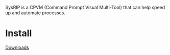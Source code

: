 SysRIP is a CPVM (Command Prompt Visual Multi-Tool) that can help speed up and automate processes.

# Install
[Downloads](https://github.com/sam51210/SysRIP/releases)
